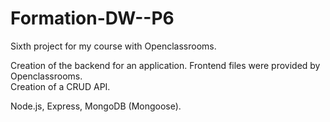 # Formation-DW--P6

Sixth project for my course with Openclassrooms.

Creation of the backend for an application. Frontend files were provided by Openclassrooms.<br>
Creation of a CRUD API.

Node.js, Express, MongoDB (Mongoose).
